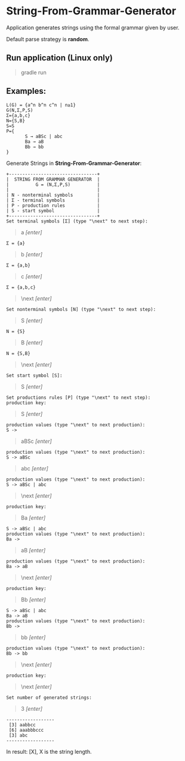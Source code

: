 # String-From-Grammar-Generator
Application generates strings using the formal grammar given by user.

Default parse strategy is **random**. 


## Run application (Linux only)
> gradle run


## Examples:

```
L(G) = {a^n b^n c^n | n≥1}
G(N,Ʃ,P,S)
Ʃ={a,b,c}
N={S,B}
S=S
P={
       S → aBSc | abc
       Ba → aB
       Bb → bb    
}
```

Generate Strings in **String-From-Grammar-Generator**:
```
+---------------------------------+
|  STRING FROM GRAMMAR GENERATOR  |
|          G = (N,Ʃ,P,S)          |
|                                 |
| N - nonterminal symbols         |
| Ʃ - terminal symbols            |
| P - production rules            |
| S - start symbol                |
+---------------------------------+
Set terminal symbols [Ʃ] (type "\next" to next step):
```
> a     _[enter]_ 

```Ʃ = {a}```

> b     _[enter]_

```Ʃ = {a,b}```

> c     _[enter]_

```Ʃ = {a,b,c}```

> \next     _[enter]_

```Set nonterminal symbols [N] (type "\next" to next step):```

> S     _[enter]_

```N = {S}```

> B     _[enter]_

```N = {S,B}```

> \next    _[enter]_

```Set start symbol [S]:```

> S     _[enter]_

```
Set productions rules [P] (type "\next" to next step):
production key:
```

> S     _[enter]_

```
production values (type "\next" to next production): 
S ->
```

> aBSc    _[enter]_

```
production values (type "\next" to next production): 
S -> aBSc
```

> abc    _[enter]_

```
production values (type "\next" to next production): 
S -> aBSc | abc
```

> \next    _[enter]_

```production key: ```

> Ba    _[enter]_

```
S -> aBSc | abc
production values (type "\next" to next production): 
Ba ->
```

> aB    _[enter]_

```
production values (type "\next" to next production): 
Ba -> aB
```

> \next    _[enter]_

```production key:```

> Bb    _[enter]_

```
S -> aBSc | abc
Ba -> aB
production values (type "\next" to next production): 
Bb -> 
```

> bb    _[enter]_

```
production values (type "\next" to next production): 
Bb -> bb
```

> \next    _[enter]_

```production key:```

> \next    _[enter]_

```Set number of generated strings: ```

> 3    _[enter]_

```
------------------
 [3] aabbcc
 [6] aaabbbccc
 [3] abc
------------------
```

In result: [X], X is the string length.





